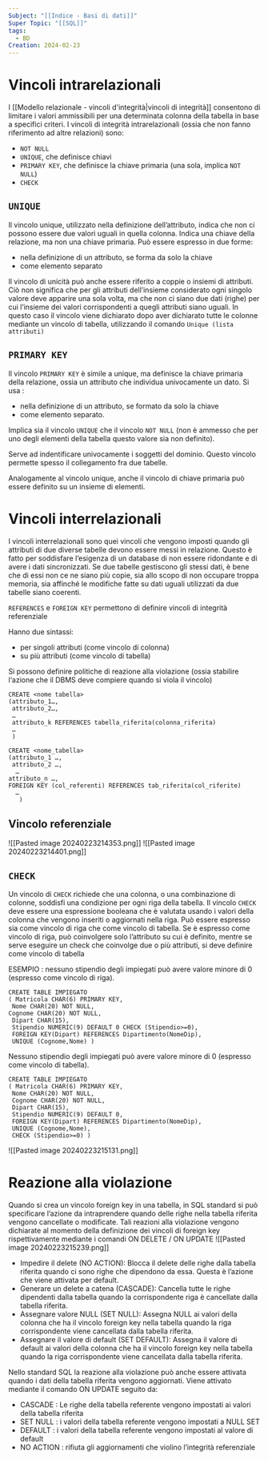 ```yaml
---
Subject: "[[Indice - Basi di dati]]"
Super Topic: "[[SQL]]"
tags:
  - BD
Creation: 2024-02-23
---
```

# Vincoli intrarelazionali
I [[Modello relazionale - vincoli d'integrità|vincoli di integrità]] consentono di limitare i valori ammissibili per una determinata colonna della tabella in base a specifici criteri. 
I vincoli di integrità intrarelazionali (ossia che non fanno riferimento ad altre relazioni) sono: 
- `NOT NULL `
- `UNIQUE`, che definisce chiavi 
- `PRIMARY KEY`, che definisce la chiave primaria (una sola, implica `NOT NULL`)
- `CHECK`

## `UNIQUE`

Il vincolo unique, utilizzato nella definizione dell’attributo, indica che non ci possono essere due valori uguali in quella colonna. 
Indica una chiave della relazione, ma non una chiave primaria.
Può essere espresso in due forme: 
- nella definizione di un attributo, se forma da solo la chiave 
- come elemento separato 

 Il vincolo di unicità può anche essere riferito a coppie o insiemi di attributi. 
 Ciò non significa che per gli attributi dell’insieme considerato ogni singolo valore deve apparire una sola volta, ma che non ci siano due dati (righe) per cui l’insieme dei valori corrispondenti a quegli attributi siano uguali. 
 In questo caso il vincolo viene dichiarato dopo aver dichiarato tutte le colonne mediante un vincolo di tabella, utilizzando il comando `Unique (lista attributi)`

## `PRIMARY KEY`

Il vincolo `PRIMARY KEY` è simile a unique, ma definisce la chiave primaria della relazione, ossia un attributo che individua univocamente un dato.
Si usa :
- nella definizione di un attributo, se formato da solo la chiave 
- come elemento separato.

Implica sia il vincolo `UNIQUE` che il vincolo `NOT NULL` (non è ammesso che per uno degli elementi della tabella questo valore sia non definito). 

Serve ad indentificare univocamente i soggetti del dominio. 
Questo vincolo permette spesso il collegamento fra due tabelle.

Analogamente al vincolo unique, anche il vincolo di chiave primaria può essere definito su un insieme di elementi.


# Vincoli interrelazionali 

I vincoli interrelazionali sono quei vincoli che vengono imposti quando gli attributi di due diverse tabelle devono essere messi in relazione.
Questo è fatto per soddisfare l‘esigenza di un database di non essere ridondante e di avere i dati sincronizzati. 
Se due tabelle gestiscono gli stessi dati, è bene che di essi non ce ne siano più copie, sia allo scopo di non occupare troppa memoria, sia affinché le modifiche fatte su dati uguali utilizzati da due tabelle siano coerenti.

`REFERENCES` e `FOREIGN KEY` permettono di definire vincoli di integrità referenziale 

Hanno due sintassi:
- per singoli attributi (come vincolo di colonna) 
- su più attributi (come vincolo di tabella) 

Si possono definire politiche di reazione alla violazione (ossia stabilire l‘azione che il DBMS deve compiere quando si viola il vincolo)
```MYSQL
CREATE <nome tabella>
(attributo_1…, 
 attributo_2…, 
 … 
 attributo_k REFERENCES tabella_riferita(colonna_riferita) 
 … 
 )
```

```MYSQL
CREATE <nome_tabella> 
(attributo_1 …,
 attributo_2 …,
  …
attributo_n …,
FOREIGN KEY (col_referenti) REFERENCES tab_riferita(col_riferite)
  …
   )
```

## Vincolo referenziale
![[Pasted image 20240223214353.png]]
![[Pasted image 20240223214401.png]]

## `CHECK`
Un vincolo di `CHECK` richiede che una colonna, o una combinazione di colonne, soddisfi una condizione per ogni riga della tabella. 
Il vincolo `CHECK` deve essere una espressione booleana che è valutata usando i valori della colonna che vengono inseriti o aggiornati nella riga. 
Può essere espresso sia come vincolo di riga che come vincolo di tabella. 
Se è espresso come vincolo di riga, può coinvolgere solo l’attributo su cui è definito, mentre se serve eseguire un check che coinvolge due o più attributi, si deve definire come vincolo di tabella

ESEMPIO : nessuno stipendio degli impiegati può avere valore minore di 0 (espresso come vincolo di riga). 
```MYSQL
CREATE TABLE IMPIEGATO 
( Matricola CHAR(6) PRIMARY KEY, 
 Nome CHAR(20) NOT NULL,
Cognome CHAR(20) NOT NULL,
 Dipart CHAR(15), 
 Stipendio NUMERIC(9) DEFAULT 0 CHECK (Stipendio>=0), 
 FOREIGN KEY(Dipart) REFERENCES Dipartimento(NomeDip), 
 UNIQUE (Cognome,Nome) )
```
Nessuno stipendio degli impiegati può avere valore minore di 0 (espresso come vincolo di tabella). 
```MYSQL
CREATE TABLE IMPIEGATO 
( Matricola CHAR(6) PRIMARY KEY, 
 Nome CHAR(20) NOT NULL, 
 Cognome CHAR(20) NOT NULL, 
 Dipart CHAR(15), 
 Stipendio NUMERIC(9) DEFAULT 0, 
 FOREIGN KEY(Dipart) REFERENCES Dipartimento(NomeDip), 
 UNIQUE (Cognome,Nome), 
 CHECK (Stipendio>=0) )
```

![[Pasted image 20240223215131.png]]
# Reazione alla violazione
Quando si crea un vincolo foreign key in una tabella, in SQL standard si può specificare l’azione da intraprendere quando delle righe nella tabella riferita vengono cancellate o modificate. 
Tali reazioni alla violazione vengono dichiarate al momento della definizione dei vincoli di foreign key rispettivamente mediante i comandi ON DELETE / ON UPDATE
![[Pasted image 20240223215239.png]]

- Impedire il delete (NO ACTION): Blocca il delete delle righe dalla tabella riferita quando ci sono righe che dipendono da essa. Questa è l’azione che viene attivata per default. 
- Generare un delete a catena (CASCADE): Cancella tutte le righe dipendenti dalla tabella quando la corrispondente riga è cancellate dalla tabella riferita.
- Assegnare valore NULL (SET NULL): Assegna NULL ai valori della colonna che ha il vincolo foreign key nella tabella quando la riga corrispondente viene cancellata dalla tabella riferita. 
- Assegnare il valore di default (SET DEFAULT): Assegna il valore di default ai valori della colonna che ha il vincolo foreign key nella tabella quando la riga corrispondente viene cancellata dalla tabella riferita.

Nello standard SQL la reazione alla violazione può anche essere attivata quando i dati della tabella riferita vengono aggiornati. 
Viene attivato mediante il comando ON UPDATE seguito da: 
- CASCADE : Le righe della tabella referente vengono impostati ai valori della tabella riferita 
- SET NULL : i valori della tabella referente vengono impostati a NULL SET
- DEFAULT : i valori della tabella referente vengono impostati al valore di default
- NO ACTION : rifiuta gli aggiornamenti che violino l’integrità referenziale
